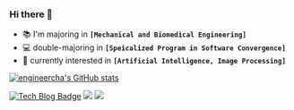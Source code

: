 ### Hi there 👋

- 📚 I'm majoring in **`[Mechanical and Biomedical Engineering]`**
- 💻 double-majoring in **`[Speicalized Program in Software Convergence]`**
- 🚗 currently interested in **`[Artificial Intelligence, Image Processing]`**

[![engineercha's GitHub stats](https://github-readme-stats.vercel.app/api?username=engineercha)](https://github.com/engineercha/github-readme-stats)

[![Tech Blog Badge](http://img.shields.io/badge/-Tech%20blog-black?style=flat-square&logo=github&link=https://blog.naver.com/khw11044)](https://mdecha.tistory.com)
<img src="https://img.shields.io/badge/Linux-FCC624?style=flat-square&logo=Linux&logoColor=white&link=https://github.com/engineercha"> <img src="https://img.shields.io/badge/Python-3776AB?style=flat-square&logo=Python&logoColor=white&link=https://github.com/engineercha">
